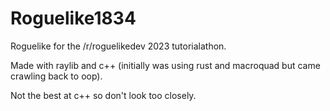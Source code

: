# Roguelike1834
Roguelike for the /r/roguelikedev 2023 tutorialathon.

Made with raylib and c++ (initially was using rust and macroquad but came crawling back to oop).

Not the best at c++ so don't look too closely.

